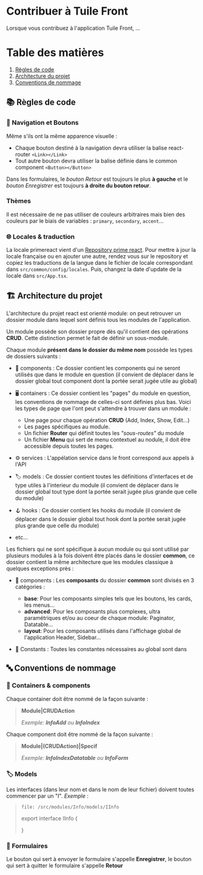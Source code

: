 # Contribuer à Tuile Front

Lorsque vous contribuez à l'application Tuile Front, ...

# Table des matières

1. [Règles de code](#règles-de-code)
2. [Architecture du projet](#architecture-du-projet)
3. [Conventions de nommage](#conventions-de-nommage)

## 📚 Règles de code

### 🔗 Navigation et Boutons

Même s'ils ont la même apparence visuelle :
- Chaque bouton destiné à la navigation devra utiliser la balise react-router ```<Link></Link>```
- Tout autre bouton devra utiliser la balise définie dans le common component ```<Button></Button>```

Dans les formulaires, le _bouton Retour_ est toujours le plus **à gauche** et le _bouton Enregistrer_ est toujours **à droite du bouton retour**.

### Thèmes

Il est nécessaire de ne pas utiliser de couleurs arbitraires mais bien des couleurs par le biais de variables : `primary`, `secondary`, `accent`...


### 🌐 Locales & traduction

La locale primereact vient d'un [Repository prime react](https://github.com/primefaces/primelocale). Pour mettre à jour la locale française ou en ajouter une autre, rendez vous sur le repository et copiez les traductions de la langue dans le fichier de locale correspondant dans ```src/common/config/locales```. Puis, changez la date d'update de la locale dans ```src/App.tsx```.

## 🏗️ Architecture du projet

L'architecture du projet react est orienté module: on peut retrouver un dossier module dans lequel sont définis tous les modules de l'application.

Un module possède son dossier propre dès qu'il contient des opérations **CRUD**. Cette distinction permet le fait de définir un sous-module. 

Chaque module **présent dans le dossier du même nom** possède les types de dossiers suivants :

- 🧩 components : Ce dossier contient les components qui ne seront utilisés que dans le module en question (il convient de déplacer dans le dossier global tout component dont la portée serait jugée utile au global)

- 🖥️ containers : Ce dossier contient les "pages" du module en question, les conventions de nommage de celles-ci sont définies plus bas. Voici les types de page que l'ont peut s'attendre à trouver dans un module :
    - Une page pour chaque opération **CRUD** (Add, Index, Show, Edit...)
    - Les pages spécifiques au module.
    - Un fichier **Router** qui définit toutes les _"sous-routes"_  du module
    - Un fichier **Menu** qui sert de menu contextuel au nodule, il doit être accessible depuis toutes les pages.

- ⚙️ services : L'appélation service dans le front correspond aux appels à l'API

- 🏷️ models : Ce dossier contient toutes les définitions d'interfaces et de type utiles à l'interieur du module (il convient de déplacer dans le dossier global tout type dont la portée serait jugée plus grande que celle du module)

- 🪝 hooks : Ce dossier contient les hooks du module (il convient de déplacer dans le dossier global tout hook dont la portée serait jugée plus grande que celle du module)

- etc...

Les fichiers qui ne sont spécifique à aucun module ou qui sont utilisé par plusieurs modules à la fois doivent être placés dans le dossier **common**, ce dossier contient la même architecture que les modules classique à quelques exceptions près :

- 🧩 components : Les **composants** du dossier **common** sont divisés en 3 catégories :
    - **base**: Pour les composants simples tels que les boutons, les cards, les menus...
    - **advanced**: Pour les composants plus complexes, ultra paramétriques et/ou au coeur de chaque module: Paginator, Datatable...
    - **layout**: Pour les composants utilisés dans l'affichage global de l'application Header, Sidebar...

- 🧬 Constants : Toutes les constantes nécessaires au global sont dans 

## 🔤 Conventions de nommage

### 🧩 Containers & components

Chaque container doit être nommé de la façon suivante :

<blockquote>

**Module|CRUDAction** 

_Exemple: **InfoAdd** ou **InfoIndex**_ 

</blockquote>

Chaque component doit être nommé de la façon suivante :

<blockquote>

**Module|(CRUDAction)|Specif** 

_Exemple: **InfoIndexDatatable** ou **InfoForm**_ 

</blockquote>

### 🏷️ Models

Les interfaces (dans leur nom et dans le nom de leur fichier) doivent toutes commencer par un "I". _Exemple_ :

<blockquote>

```file: /src/modules/Info/models/IInfo```

export interface IInfo {
    
}

</blockquote>

### 📄 Formulaires

Le bouton qui sert à envoyer le formulaire s'appelle **Enregistrer**, le bouton qui sert à quitter le formulaire s'appelle **Retour**

